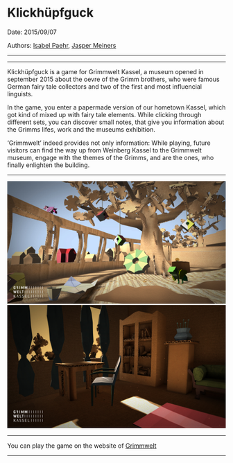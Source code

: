 # Klickhüpfguck

Date: 2015/09/07

Authors: [Isabel Paehr](http://www.isabelpaehr.de), [Jasper Meiners](http://www.jaspermeiners.de)

---
---


Klickhüpfguck is a game for Grimmwelt Kassel, a museum opened in september 2015 about the oevre of the Grimm brothers, who were famous German fairy tale collectors and two of the first and most influencial linguists.

In the game, you enter a papermade version of our hometown Kassel, which got kind of mixed up with fairy tale elements. While clicking through different sets, you can discover small notes, that give you information about the Grimms lifes, work and the museums exhibition. 

‘Grimmwelt’ indeed provides not only information: While playing, future visitors can find the way up from Weinberg Kassel to the Grimmwelt museum, engage with the themes of the Grimms, and are the ones, who finally enlighten the building.

---

![](Grimmwelt01.jpg)
![](Grimmwelt02.jpg)

---
You can play the game on the website of [Grimmwelt](http://www.grimmwelt.de/grimmwelt-kassel/entdecken/)

---